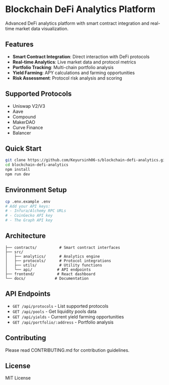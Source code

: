 # Blockchain DeFi Analytics Platform

Advanced DeFi analytics platform with smart contract integration and real-time market data visualization.

## Features

- **Smart Contract Integration**: Direct interaction with DeFi protocols
- **Real-time Analytics**: Live market data and protocol metrics
- **Portfolio Tracking**: Multi-chain portfolio analysis
- **Yield Farming**: APY calculations and farming opportunities
- **Risk Assessment**: Protocol risk analysis and scoring

## Supported Protocols

- Uniswap V2/V3
- Aave
- Compound
- MakerDAO
- Curve Finance
- Balancer

## Quick Start

```bash
git clone https://github.com/Keyursinh06-s/blockchain-defi-analytics.git
cd blockchain-defi-analytics
npm install
npm run dev
```

## Environment Setup

```bash
cp .env.example .env
# Add your API keys:
# - Infura/Alchemy RPC URLs
# - CoinGecko API key
# - The Graph API key
```

## Architecture

```
├── contracts/          # Smart contract interfaces
├── src/
│   ├── analytics/      # Analytics engine
│   ├── protocols/      # Protocol integrations
│   ├── utils/          # Utility functions
│   └── api/           # API endpoints
├── frontend/          # React dashboard
└── docs/             # Documentation
```

## API Endpoints

- `GET /api/protocols` - List supported protocols
- `GET /api/pools` - Get liquidity pools data
- `GET /api/yields` - Current yield farming opportunities
- `GET /api/portfolio/:address` - Portfolio analysis

## Contributing

Please read CONTRIBUTING.md for contribution guidelines.

## License

MIT License